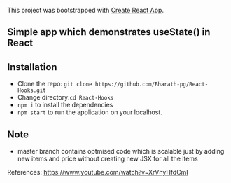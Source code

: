 

This project was bootstrapped with [Create React App](https://github.com/facebook/create-react-app).


## Simple app which demonstrates useState() in React

## Installation
- Clone the repo: ```git clone https://github.com/Bharath-pg/React-Hooks.git```
- Change directory:```cd React-Hooks```
- ``` npm i ``` to install the dependencies
- ``` npm start ``` to run the application on your localhost.
## Note
- master branch contains optmised code which is scalable just by adding new items and price without creating new JSX for all the items

References: https://www.youtube.com/watch?v=XrVhyHfdCmI
